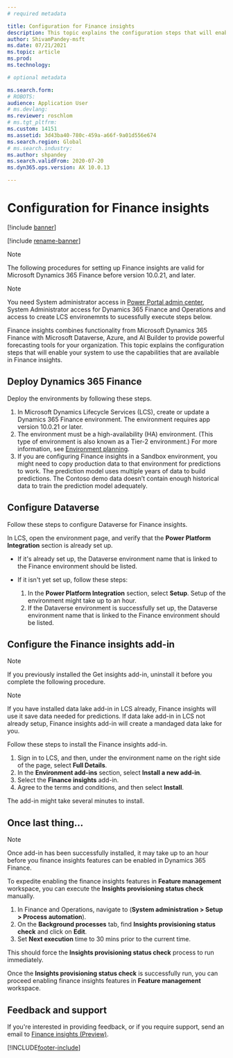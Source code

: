```yaml
---
# required metadata

title: Configuration for Finance insights
description: This topic explains the configuration steps that will enable your system to use the capabilities that are available in Finance insights
author: ShivamPandey-msft
ms.date: 07/21/2021
ms.topic: article
ms.prod: 
ms.technology: 

# optional metadata

ms.search.form: 
# ROBOTS: 
audience: Application User
# ms.devlang: 
ms.reviewer: roschlom
# ms.tgt_pltfrm: 
ms.custom: 14151
ms.assetid: 3d43ba40-780c-459a-a66f-9a01d556e674
ms.search.region: Global
# ms.search.industry: 
ms.author: shpandey
ms.search.validFrom: 2020-07-20
ms.dyn365.ops.version: AX 10.0.13

---
```

# Configuration for Finance insights

[!include [banner](../includes/banner.md)]

[!include [rename-banner](~/includes/cc-data-platform-banner.md)]

> [!NOTE]
> The following procedures for setting up Finance insights are valid for Microsoft Dynamics 365 Finance before version 10.0.21, and later.

> [!NOTE]
> You need System administrator access in [Power Portal admin center](https://admin.powerplatform.microsoft.com/), System Administrator access for Dynamics 365 Finance and Operations and access to create LCS environemnts to sucessfully execute steps below.


Finance insights combines functionality from Microsoft Dynamics 365 Finance with Microsoft Dataverse, Azure, and AI Builder to provide powerful forecasting tools for your organization. This topic explains the configuration steps that will enable your system to use the capabilities that are available in Finance insights.

## Deploy Dynamics 365 Finance

Deploy the environments by following these steps.

1. In Microsoft Dynamics Lifecycle Services (LCS), create or update a Dynamics 365 Finance environment. The environment requires app version 10.0.21 or later.
2. The environment must be a high-availability (HA) environment. (This type of environment is also known as a Tier-2 environment.) For more information, see [Environment planning](../../fin-ops-core/fin-ops/imp-lifecycle/environment-planning.md).
3. If you are configuring Finance insights in a Sandbox environment, you might need to copy production data to that environment for predictions to work. The prediction model uses multiple years of data to build predictions. The Contoso demo data doesn’t contain enough historical data to train the prediction model adequately. 

## Configure Dataverse

Follow these steps to configure Dataverse for Finance insights.

In LCS, open the environment page, and verify that the **Power Platform Integration** section is already set up.
- If it's already set up, the Dataverse environment name that is linked to the Finance environment should be listed.
- If it isn't yet set up, follow these steps:

    1. In the **Power Platform Integration** section, select **Setup**. Setup of the environment might take up to an hour.
    2. If the Dataverse environment is successfully set up, the Dataverse environment name that is linked to the Finance environment should be listed.

## Configure the Finance insights add-in

> [!NOTE]
> If you previously installed the Get insights add-in, uninstall it before you complete the following procedure.

> [!NOTE]
> If you have installed data lake add-in in LCS already, Finance insights will use it save data needed for predictions. If data lake add-in in LCS not already setup, Finance insights add-in will create a mandaged data lake for you.

Follow these steps to install the Finance insights add-in.

1. Sign in to LCS, and then, under the environment name on the right side of the page, select **Full Details**.
2. In the **Environment add-ins** section, select **Install a new add-in**.
3. Select the **Finance insights** add-in.
4. Agree to the terms and conditions, and then select **Install**.

The add-in might take several minutes to install.

## Once last thing...
> [!NOTE]
> Once add-in has been successfully installed, it may take up to an hour before you finance insights features can be enabled in Dynamics 365 Finance.

To expedite enabling the finance insights features in **Feature management** workspace, you can execute the **Insights provisioning status check** manually. 

1. In Finance and Operations, navigate to (**System administration \> Setup \> Process automation**).
2. On the **Background processes** tab, find **Insights provisioning status check** and click on **Edit**.
3. Set **Next execution** time to 30 mins prior to the current time.

This should force the **Insights provisioning status check** process to run immediately.

Once the **Insights provisioning status check** is successfully run, you can proceed enabling finance insights features in **Feature management** workspace.

## Feedback and support

If you're interested in providing feedback, or if you require support, send an email to [Finance insights (Preview)](mailto:fiap@microsoft.com).

[!INCLUDE[footer-include](../../includes/footer-banner.md)]
